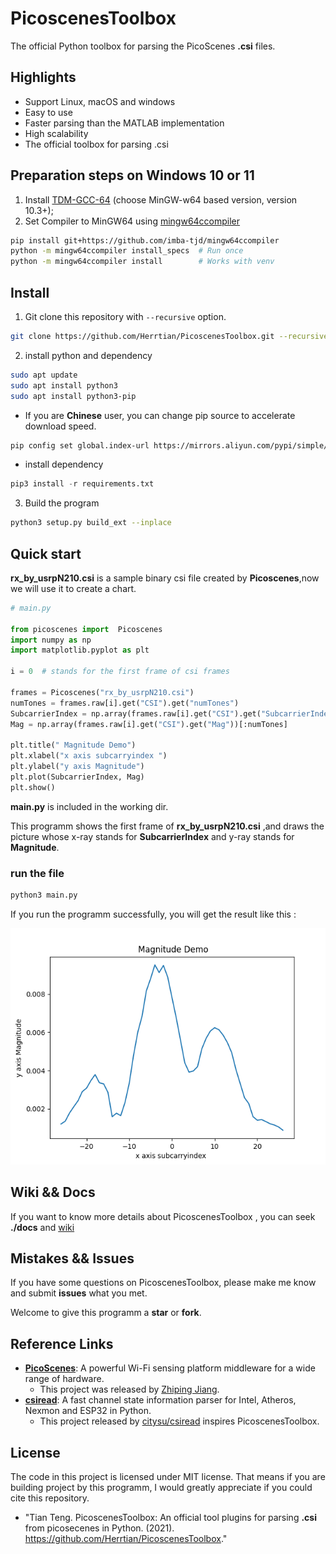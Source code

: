 # PicoscenesToolbox

The official Python toolbox for parsing the PicoScenes **.csi** files.

## Highlights

- Support Linux, macOS and windows
- Easy to use 
- Faster parsing than the MATLAB implementation
- High scalability
- The official toolbox for parsing .csi

## Preparation steps on Windows 10 or 11

1. Install [TDM-GCC-64](https://jmeubank.github.io/tdm-gcc/) (choose MinGW-w64 based version, version 10.3+);
2. Set Compiler to MinGW64 using [mingw64ccompiler](https://github.com/imba-tjd/mingw64ccompiler)
```bash
pip install git+https://github.com/imba-tjd/mingw64ccompiler
python -m mingw64ccompiler install_specs  # Run once
python -m mingw64ccompiler install        # Works with venv
```

## Install

1. Git clone this repository with `--recursive` option.

```bash
git clone https://github.com/Herrtian/PicoscenesToolbox.git --recursive
```

2.  install python and dependency

```bash
sudo apt update
sudo apt install python3
sudo apt install python3-pip
```

* If you are **Chinese** user, you can change pip source to accelerate download speed.

```bash
pip config set global.index-url https://mirrors.aliyun.com/pypi/simple/
```

* install dependency

 ```python
 pip3 install -r requirements.txt 
 ```

3. Build the program  

```bash
python3 setup.py build_ext --inplace
```



## Quick start

**rx_by_usrpN210.csi** is a sample binary csi file created by **Picoscenes**,now we will use it to create a chart.

```python
# main.py 

from picoscenes import  Picoscenes
import numpy as np
import matplotlib.pyplot as plt

i = 0  # stands for the first frame of csi frames

frames = Picoscenes("rx_by_usrpN210.csi")
numTones = frames.raw[i].get("CSI").get("numTones")
SubcarrierIndex = np.array(frames.raw[i].get("CSI").get("SubcarrierIndex"))
Mag = np.array(frames.raw[i].get("CSI").get("Mag"))[:numTones]

plt.title(" Magnitude Demo")
plt.xlabel("x axis subcarryindex ")
plt.ylabel("y axis Magnitude")
plt.plot(SubcarrierIndex, Mag)
plt.show()

```

  **main.py** is included in the working dir.

  This programm shows the first frame of **rx_by_usrpN210.csi** ,and draws the picture whose x-ray stands for **SubcarrierIndex** and y-ray stands for **Magnitude**.

### run the file

```bash
python3 main.py
```

If you run the programm successfully, you will get the result like this :

![](docs/Figure_1.png)



## Wiki && Docs

If you want to know more details about PicoscenesToolbox , you can seek **./docs** and [wiki]()



## Mistakes && Issues

If you have some questions on PicoscenesToolbox, please make me know and submit **issues** what you met.

Welcome to give this programm a **star** or **fork**.



## Reference Links

* **[PicoScenes](https://ps.zpj.io/)**: A powerful Wi-Fi sensing platform middleware for a wide range of hardware.
  * This project was released by [Zhiping Jiang](https://zpj.io/bio/).
* [**csiread**](https://github.com/citysu/csiread): A fast channel state information parser for Intel, Atheros, Nexmon and ESP32 in Python.
  - This project released by [citysu/csiread](https://github.com/citysu/csiread) inspires PicoscenesToolbox.



## License

The code in this project is licensed under MIT license. That means if you are building project by this programm,  I would greatly appreciate if you could cite this repository.

* "Tian Teng. PicoscenesToolbox: An official tool plugins for parsing **.csi** from picosecenes in Python. (2021). https://github.com/Herrtian/PicoscenesToolbox."



















